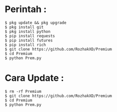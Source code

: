 # Perintah :
    $ pkg update && pkg upgrade
    $ pkg install git
    $ pkg install python
    $ pip install requests
    $ pip install futures
    $ pip install rich
    $ git clone https://github.com/RozhakXD/Premium
    $ cd Premium
    $ python Prem.py
# Cara Update :
    $ rm -rf Premium
    $ git clone https://github.com/RozhakXD/Premium
    $ cd Premium
    $ python Prem.py
